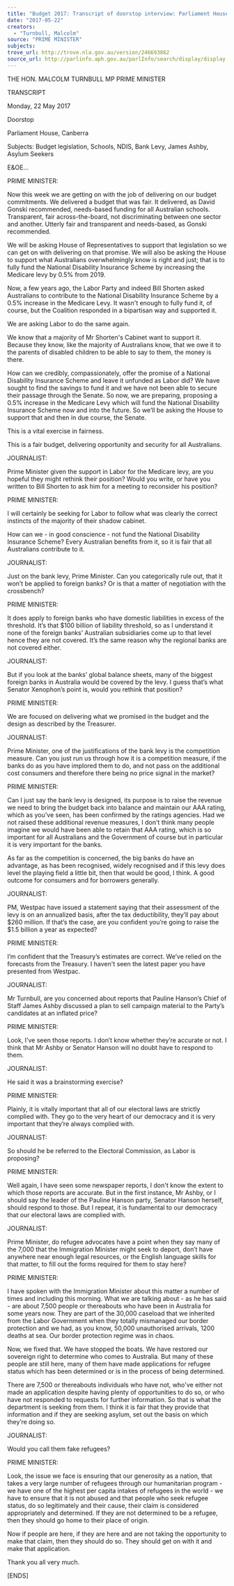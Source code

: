 ```yaml
---
title: "Budget 2017: Transcript of doorstop interview: Parliament House, Canberra: 22 May 2017: Budget legislation; schools; NDIS; bank levy; James Ashby; asylum seekers"
date: "2017-05-22"
creators:
  - "Turnbull, Malcolm"
source: "PRIME MINISTER"
subjects:
trove_url: http://trove.nla.gov.au/version/246693862
source_url: http://parlinfo.aph.gov.au/parlInfo/search/display/display.w3p;query=Id%3A%22media/pressrel/5291196%22
---
```


 

 

 THE HON. MALCOLM TURNBULL MP  PRIME MINISTER   

 

 TRANSCRIPT   

 Monday, 22 May 2017 

 Doorstop 

 Parliament House, Canberra   

 Subjects: Budget legislation, Schools, NDIS, Bank Levy, James Ashby, Asylum Seekers   

 E&OE… 

 PRIME MINISTER:  

 Now this week we are getting on with the job of delivering on our budget commitments. We delivered a  budget that was fair. It delivered, as David Gonski recommended, needs-based funding for all Australian  schools. Transparent, fair across-the-board, not discriminating between one sector and another. Utterly  fair and transparent and needs-based, as Gonski recommended.  

 We will be asking House of Representatives to support that legislation so we can get on with delivering  on that promise. We will also be asking the House to support what Australians overwhelmingly know is  right and just; that is to fully fund the National Disability Insurance Scheme by increasing the Medicare  levy by 0.5% from 2019.  

 Now, a few years ago, the Labor Party and indeed Bill Shorten asked Australians to contribute to the  National Disability Insurance Scheme by a 0.5% increase in the Medicare Levy. It wasn't enough to fully  fund it, of course, but the Coalition responded in a bipartisan way and supported it.  

 We are asking Labor to do the same again.  

 We know that a majority of Mr Shorten's Cabinet want to support it. Because they know, like the  majority of Australians know, that we owe it to the parents of disabled children to be able to say to  them, the money is there.  

 How can we credibly, compassionately, offer the promise of a National Disability Insurance Scheme and  leave it unfunded as Labor did? We have sought to find the savings to fund it and we have not been able  to secure their passage through the Senate. So now, we are preparing, proposing a 0.5% increase in the  Medicare Levy which will fund the National Disability Insurance Scheme now and into the future. So  we’ll be asking the House to support that and then in due course, the Senate.  

 This is a vital exercise in fairness.  

 This is a fair budget, delivering opportunity and security for all Australians. 

 JOURNALIST:  

 Prime Minister given the support in Labor for the Medicare levy, are you hopeful they might rethink  their position? Would you write, or have you written to Bill Shorten to ask him for a meeting to  reconsider his position? 

 PRIME MINISTER: 

 I will certainly be seeking for Labor to follow what was clearly the correct instincts of the majority of  their shadow cabinet.  

 How can we - in good conscience - not fund the National Disability Insurance Scheme? Every Australian  benefits from it, so it is fair that all Australians contribute to it.  

 JOURNALIST:  

 Just on the bank levy, Prime Minister. Can you categorically rule out, that it won’t be applied to foreign  banks? Or is that a matter of negotiation with the crossbench?  

 PRIME MINISTER:  

 It does apply to foreign banks who have domestic liabilities in excess of the threshold. It’s that $100  billion of liability threshold, so as I understand it none of the foreign banks’ Australian subsidiaries come  up to that level hence they are not covered. It’s the same reason why the regional banks are not covered  either. 

 JOURNALIST:  

 But if you look at the banks’ global balance sheets, many of the biggest foreign banks in Australia would  be covered by the levy. I guess that’s what Senator Xenophon’s point is, would you rethink that  position?  

 PRIME MINISTER:  

 We are focused on delivering what we promised in the budget and the design as described by the  Treasurer. 

 JOURNALIST:  

 Prime Minister, one of the justifications of the bank levy is the competition measure. Can you just run us  through how it is a competition measure, if the banks do as you have implored them to do, and not pass  on the additional cost consumers and therefore there being no price signal in the market? 

 PRIME MINISTER:  

 Can I just say the bank levy is designed, its purpose is to raise the revenue we need to bring the budget  back into balance and maintain our AAA rating, which as you’ve seen, has been confirmed by the ratings  agencies. Had we not raised these additional revenue measures, I don't think many people imagine we  would have been able to retain that AAA rating, which is so important for all Australians and the  Government of course but in particular it is very important for the banks.  

 As far as the competition is concerned, the big banks do have an advantage, as has been recognised,  widely recognised and if this levy does level the playing field a little bit, then that would be good, I think.  A good outcome for consumers and for borrowers generally. 

 JOURNALIST:  

 PM, Westpac have issued a statement saying that their assessment of the levy is on an annualized basis,  after the tax deductibility, they’ll pay about $260 million. If that’s the case, are you confident you’re  going to raise the $1.5 billion a year as expected? 

 PRIME MINISTER:  

 I’m confident that the Treasury’s estimates are correct. We’ve relied on the forecasts from the Treasury.  I haven't seen the latest paper you have presented from Westpac.  

 JOURNALIST:  

 Mr Turnbull, are you concerned about reports that Pauline Hanson’s Chief of Staff James Ashby  discussed a plan to sell campaign material to the Party’s candidates at an inflated price?  

 PRIME MINISTER:  

 Look, I’ve seen those reports. I don’t know whether they’re accurate or not. I think that Mr Ashby or  Senator Hanson will no doubt have to respond to them. 

 JOURNALIST:  

 He said it was a brainstorming exercise? 

 PRIME MINISTER:  

 Plainly, it is vitally important that all of our electoral laws are strictly complied with. They go to the very  heart of our democracy and it is very important that they’re always complied with. 

 JOURNALIST:  

 So should he be referred to the Electoral Commission, as Labor is proposing? 

 PRIME MINISTER: 

 Well again, I have seen some newspaper reports, I don't know the extent to which those reports are  accurate. But in the first instance, Mr Ashby, or I should say the leader of the Pauline Hanson party,  Senator Hanson herself, should respond to those. But I repeat, it is fundamental to our democracy that  our electoral laws are complied with. 

 JOURNALIST:  

 Prime Minister, do refugee advocates have a point when they say many of the 7,000 that the  Immigration Minister might seek to deport, don’t have anywhere near enough legal resources, or the  English language skills for that matter, to fill out the forms required for them to stay here?  

 PRIME MINISTER: 

 I have spoken with the Immigration Minister about this matter a number of times and including this  morning. What we are talking about - as he has said - are about 7,500 people or thereabouts who have  been in Australia for some years now. They are part of the 30,000 caseload that we inherited from the  Labor Government when they totally mismanaged our border protection and we had, as you know,  50,000 unauthorised arrivals, 1200 deaths at sea. Our border protection regime was in chaos.  

 Now, we fixed that. We have stopped the boats. We have restored our sovereign right to determine  who comes to Australia. But many of these people are still here, many of them have made applications  for refugee status which has been determined or is in the process of being determined.  

 There are 7,500 or thereabouts individuals who have not, who've either not made an application despite  having plenty of opportunities to do so, or who have not responded to requests for further information.  So that is what the department is seeking from them. I think it is fair that they provide that information  and if they are seeking asylum, set out the basis on which they’re doing so. 

 JOURNALIST:  

 Would you call them fake refugees? 

 PRIME MINISTER: 

 Look, the issue we face is ensuring that our generosity as a nation, that takes a very large number of  refugees through our humanitarian program - we have one of the highest per capita intakes of refugees  in the world - we have to ensure that it is not abused and that people who seek refugee status, do so  legitimately and their cause, their claim is considered appropriately and determined. If they are not  determined to be a refugee, then they should go home to their place of origin.  

 Now if people are here, if they are here and are not taking the opportunity to make that claim, then  they should do so. They should get on with it and make that application. 

 Thank you all very much.  

 [ENDS] 

 

